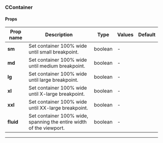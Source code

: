 ### CContainer

#### Props

| Prop name | Description                                                         | Type    | Values | Default |
| --------- | ------------------------------------------------------------------- | ------- | ------ | ------- |
| **sm**    | Set container 100% wide until small breakpoint.                     | boolean | -      |         |
| **md**    | Set container 100% wide until medium breakpoint.                    | boolean | -      |         |
| **lg**    | Set container 100% wide until large breakpoint.                     | boolean | -      |         |
| **xl**    | Set container 100% wide until X-large breakpoint.                   | boolean | -      |         |
| **xxl**   | Set container 100% wide until XX-large breakpoint.                  | boolean | -      |         |
| **fluid** | Set container 100% wide, spanning the entire width of the viewport. | boolean | -      |         |

---
